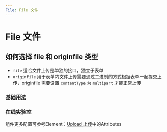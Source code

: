 ```yaml
---
File: File 文件 
---
```

# File 文件

## 如何选择 file 和 originfile 类型

- `file` 适合文件上传是单独的接口，独立于表单
- `originfile` 用于表单内文件上传需要通过二进制的方式根据表单一起提交上传，originfile 需要设置 `contentType` 为 `multipart` 才能正常上传

### 基础用法

<ClientOnly>
<field-file-demo blockName="fileField1"/>
</ClientOnly>

### 在线实验室
<ClientOnly>
<ams-config name="file" type="field"/>
</ClientOnly>

组件更多配置可参考Element：[Upload 上传](http://element-cn.eleme.io/#/zh-CN/component/upload)中的Attributes